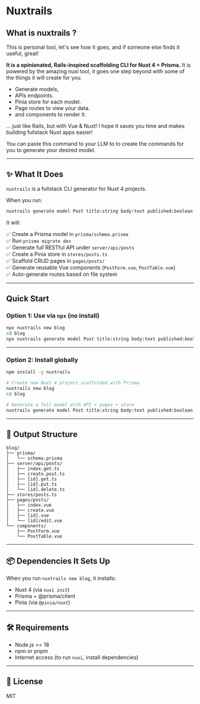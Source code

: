 # Nuxtrails

## What is nuxtrails ?

This is personal tool, let's see how it goes, and if someone else finds it useful, great!

**It is a opinionated, Rails-inspired scaffolding CLI for Nuxt 4 + Prisma.**  It is powered by the amazing nuxi tool, it goes one step beyond with some of the things it will create for you. 

- Generate models, 
- APIs endpoints. 
- Pinia store for each model.
- Page routes to view your data. 
- and components to render it.

... just like Rails, but with Vue & Nuxt! I hope it saves you time and makes building fullstack Nuxt apps easier!

You can paste this command to your LLM to to create the commands for you to generate your desired model. 

---

## ✨ What It Does

`nuxtrails` is a fullstack CLI generator for Nuxt 4 projects.

When you run:

```bash
nuxtrails generate model Post title:string body:text published:boolean
```

It will:

✅ Create a Prisma model in `prisma/schema.prisma`  
✅ Run `prisma migrate dev`  
✅ Generate full RESTful API under `server/api/posts`  
✅ Create a Pinia store in `stores/posts.ts`  
✅ Scaffold CRUD pages in `pages/posts/`  
✅ Generate reusable Vue components (`PostForm.vue`, `PostTable.vue`)  
✅ Auto-generate routes based on file system


---

## Quick Start

### Option 1: Use via `npx` (no install)

```bash
npx nuxtrails new blog
cd blog
npx nuxtrails generate model Post title:string body:text published:boolean
```

---

### Option 2: Install globally

```bash
npm install -g nuxtrails

# Create new Nuxt 4 project scaffolded with Prisma
nuxtrails new blog
cd blog

# Generate a full model with API + pages + store
nuxtrails generate model Post title:string body:text published:boolean
```

---

## 📁 Output Structure

```
blog/
├── prisma/
│   └── schema.prisma
├── server/api/posts/
│   ├── index.get.ts
│   ├── create.post.ts
│   ├── [id].get.ts
│   ├── [id].put.ts
│   └── [id].delete.ts
├── stores/posts.ts
├── pages/posts/
│   ├── index.vue
│   ├── create.vue
│   ├── [id].vue
│   └── [id]/edit.vue
└── components/
    ├── PostForm.vue
    └── PostTable.vue
```

---

## 📦 Dependencies It Sets Up

When you run `nuxtrails new blog`, it installs:
- Nuxt 4 (via `nuxi init`)
- Prisma + @prisma/client
- Pinia (via `@pinia/nuxt`)

---

## 🛠 Requirements

- Node.js >= 18
- npm or pnpm
- Internet access (to run `nuxi`, install dependencies)

---

## 📘 License

MIT
